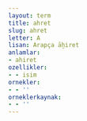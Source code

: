 ```yaml
---
layout: term
title: ahret
slug: ahret
letter: A
lisan: Arapça āḫiret
anlamlar:
- ahiret
ozellikler:
- - isim
ornekler:
- - ''
orneklerkaynak:
- - ''
---
```

